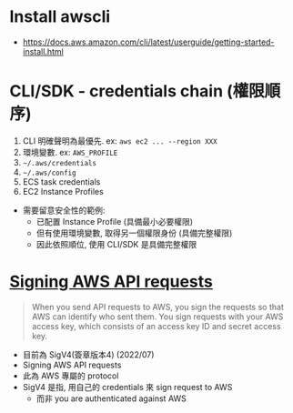 
# Install awscli

- https://docs.aws.amazon.com/cli/latest/userguide/getting-started-install.html


# CLI/SDK - credentials chain (權限順序)

1. CLI 明確聲明為最優先. ex: `aws ec2 ... --region XXX`
2. 環境變數. ex: `AWS_PROFILE`
3. `~/.aws/credentials`
4. `~/.aws/config`
5. ECS task credentials
6. EC2 Instance Profiles

- 需要留意安全性的範例:
    - 已配置 Instance Profile (具備最小必要權限)
    - 但有使用環境變數, 取得另一個權限身份 (具備完整權限)
    - 因此依照順位, 使用 CLI/SDK 是具備完整權限


# [Signing AWS API requests](https://docs.aws.amazon.com/general/latest/gr/signing_aws_api_requests.html)

> When you send API requests to AWS, you sign the requests so that AWS can identify who sent them. You sign requests with your AWS access key, which consists of an access key ID and secret access key.

- 目前為 SigV4(簽章版本4) (2022/07)
- Signing AWS API requests
- 此為 AWS 專屬的 protocol
- SigV4 是指, 用自己的 credentials 來 sign request to AWS
    - 而非 you are authenticated against AWS
